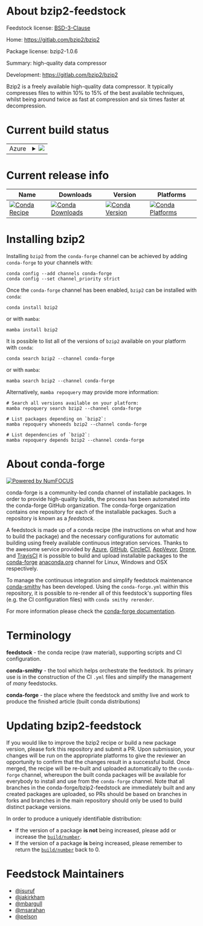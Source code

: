 About bzip2-feedstock
=====================

Feedstock license: [BSD-3-Clause](https://github.com/conda-forge/bzip2-feedstock/blob/main/LICENSE.txt)

Home: https://gitlab.com/bzip2/bzip2

Package license: bzip2-1.0.6

Summary: high-quality data compressor

Development: https://gitlab.com/bzip2/bzip2

Bzip2 is a freely available high-quality data compressor. It typically
compresses files to within 10% to 15% of the best available techniques,
whilst being around twice as fast at compression and six times faster
at decompression.


Current build status
====================


<table>
    
  <tr>
    <td>Azure</td>
    <td>
      <details>
        <summary>
          <a href="https://dev.azure.com/conda-forge/feedstock-builds/_build/latest?definitionId=116&branchName=main">
            <img src="https://dev.azure.com/conda-forge/feedstock-builds/_apis/build/status/bzip2-feedstock?branchName=main">
          </a>
        </summary>
        <table>
          <thead><tr><th>Variant</th><th>Status</th></tr></thead>
          <tbody><tr>
              <td>linux_64</td>
              <td>
                <a href="https://dev.azure.com/conda-forge/feedstock-builds/_build/latest?definitionId=116&branchName=main">
                  <img src="https://dev.azure.com/conda-forge/feedstock-builds/_apis/build/status/bzip2-feedstock?branchName=main&jobName=linux&configuration=linux%20linux_64_" alt="variant">
                </a>
              </td>
            </tr><tr>
              <td>linux_aarch64</td>
              <td>
                <a href="https://dev.azure.com/conda-forge/feedstock-builds/_build/latest?definitionId=116&branchName=main">
                  <img src="https://dev.azure.com/conda-forge/feedstock-builds/_apis/build/status/bzip2-feedstock?branchName=main&jobName=linux&configuration=linux%20linux_aarch64_" alt="variant">
                </a>
              </td>
            </tr><tr>
              <td>linux_ppc64le</td>
              <td>
                <a href="https://dev.azure.com/conda-forge/feedstock-builds/_build/latest?definitionId=116&branchName=main">
                  <img src="https://dev.azure.com/conda-forge/feedstock-builds/_apis/build/status/bzip2-feedstock?branchName=main&jobName=linux&configuration=linux%20linux_ppc64le_" alt="variant">
                </a>
              </td>
            </tr><tr>
              <td>osx_64</td>
              <td>
                <a href="https://dev.azure.com/conda-forge/feedstock-builds/_build/latest?definitionId=116&branchName=main">
                  <img src="https://dev.azure.com/conda-forge/feedstock-builds/_apis/build/status/bzip2-feedstock?branchName=main&jobName=osx&configuration=osx%20osx_64_" alt="variant">
                </a>
              </td>
            </tr><tr>
              <td>osx_arm64</td>
              <td>
                <a href="https://dev.azure.com/conda-forge/feedstock-builds/_build/latest?definitionId=116&branchName=main">
                  <img src="https://dev.azure.com/conda-forge/feedstock-builds/_apis/build/status/bzip2-feedstock?branchName=main&jobName=osx&configuration=osx%20osx_arm64_" alt="variant">
                </a>
              </td>
            </tr><tr>
              <td>win_64</td>
              <td>
                <a href="https://dev.azure.com/conda-forge/feedstock-builds/_build/latest?definitionId=116&branchName=main">
                  <img src="https://dev.azure.com/conda-forge/feedstock-builds/_apis/build/status/bzip2-feedstock?branchName=main&jobName=win&configuration=win%20win_64_" alt="variant">
                </a>
              </td>
            </tr><tr>
              <td>win_arm64</td>
              <td>
                <a href="https://dev.azure.com/conda-forge/feedstock-builds/_build/latest?definitionId=116&branchName=main">
                  <img src="https://dev.azure.com/conda-forge/feedstock-builds/_apis/build/status/bzip2-feedstock?branchName=main&jobName=win&configuration=win%20win_arm64_" alt="variant">
                </a>
              </td>
            </tr>
          </tbody>
        </table>
      </details>
    </td>
  </tr>
</table>

Current release info
====================

| Name | Downloads | Version | Platforms |
| --- | --- | --- | --- |
| [![Conda Recipe](https://img.shields.io/badge/recipe-bzip2-green.svg)](https://anaconda.org/conda-forge/bzip2) | [![Conda Downloads](https://img.shields.io/conda/dn/conda-forge/bzip2.svg)](https://anaconda.org/conda-forge/bzip2) | [![Conda Version](https://img.shields.io/conda/vn/conda-forge/bzip2.svg)](https://anaconda.org/conda-forge/bzip2) | [![Conda Platforms](https://img.shields.io/conda/pn/conda-forge/bzip2.svg)](https://anaconda.org/conda-forge/bzip2) |

Installing bzip2
================

Installing `bzip2` from the `conda-forge` channel can be achieved by adding `conda-forge` to your channels with:

```
conda config --add channels conda-forge
conda config --set channel_priority strict
```

Once the `conda-forge` channel has been enabled, `bzip2` can be installed with `conda`:

```
conda install bzip2
```

or with `mamba`:

```
mamba install bzip2
```

It is possible to list all of the versions of `bzip2` available on your platform with `conda`:

```
conda search bzip2 --channel conda-forge
```

or with `mamba`:

```
mamba search bzip2 --channel conda-forge
```

Alternatively, `mamba repoquery` may provide more information:

```
# Search all versions available on your platform:
mamba repoquery search bzip2 --channel conda-forge

# List packages depending on `bzip2`:
mamba repoquery whoneeds bzip2 --channel conda-forge

# List dependencies of `bzip2`:
mamba repoquery depends bzip2 --channel conda-forge
```


About conda-forge
=================

[![Powered by
NumFOCUS](https://img.shields.io/badge/powered%20by-NumFOCUS-orange.svg?style=flat&colorA=E1523D&colorB=007D8A)](https://numfocus.org)

conda-forge is a community-led conda channel of installable packages.
In order to provide high-quality builds, the process has been automated into the
conda-forge GitHub organization. The conda-forge organization contains one repository
for each of the installable packages. Such a repository is known as a *feedstock*.

A feedstock is made up of a conda recipe (the instructions on what and how to build
the package) and the necessary configurations for automatic building using freely
available continuous integration services. Thanks to the awesome service provided by
[Azure](https://azure.microsoft.com/en-us/services/devops/), [GitHub](https://github.com/),
[CircleCI](https://circleci.com/), [AppVeyor](https://www.appveyor.com/),
[Drone](https://cloud.drone.io/welcome), and [TravisCI](https://travis-ci.com/)
it is possible to build and upload installable packages to the
[conda-forge](https://anaconda.org/conda-forge) [anaconda.org](https://anaconda.org/)
channel for Linux, Windows and OSX respectively.

To manage the continuous integration and simplify feedstock maintenance
[conda-smithy](https://github.com/conda-forge/conda-smithy) has been developed.
Using the ``conda-forge.yml`` within this repository, it is possible to re-render all of
this feedstock's supporting files (e.g. the CI configuration files) with ``conda smithy rerender``.

For more information please check the [conda-forge documentation](https://conda-forge.org/docs/).

Terminology
===========

**feedstock** - the conda recipe (raw material), supporting scripts and CI configuration.

**conda-smithy** - the tool which helps orchestrate the feedstock.
                   Its primary use is in the construction of the CI ``.yml`` files
                   and simplify the management of *many* feedstocks.

**conda-forge** - the place where the feedstock and smithy live and work to
                  produce the finished article (built conda distributions)


Updating bzip2-feedstock
========================

If you would like to improve the bzip2 recipe or build a new
package version, please fork this repository and submit a PR. Upon submission,
your changes will be run on the appropriate platforms to give the reviewer an
opportunity to confirm that the changes result in a successful build. Once
merged, the recipe will be re-built and uploaded automatically to the
`conda-forge` channel, whereupon the built conda packages will be available for
everybody to install and use from the `conda-forge` channel.
Note that all branches in the conda-forge/bzip2-feedstock are
immediately built and any created packages are uploaded, so PRs should be based
on branches in forks and branches in the main repository should only be used to
build distinct package versions.

In order to produce a uniquely identifiable distribution:
 * If the version of a package **is not** being increased, please add or increase
   the [``build/number``](https://docs.conda.io/projects/conda-build/en/latest/resources/define-metadata.html#build-number-and-string).
 * If the version of a package **is** being increased, please remember to return
   the [``build/number``](https://docs.conda.io/projects/conda-build/en/latest/resources/define-metadata.html#build-number-and-string)
   back to 0.

Feedstock Maintainers
=====================

* [@isuruf](https://github.com/isuruf/)
* [@jakirkham](https://github.com/jakirkham/)
* [@mbargull](https://github.com/mbargull/)
* [@msarahan](https://github.com/msarahan/)
* [@pelson](https://github.com/pelson/)

